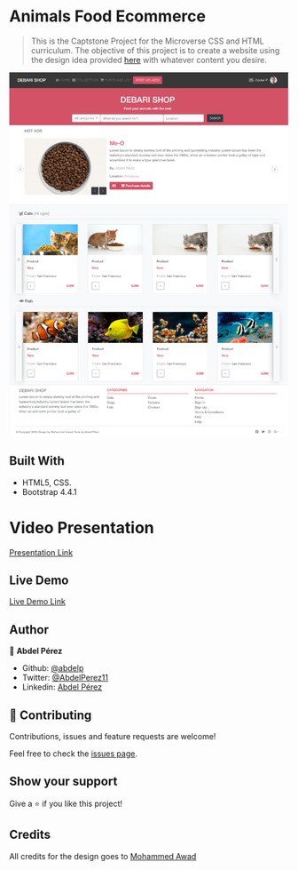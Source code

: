 # Animals Food Ecommerce

> This is the Captstone Project for the Microverse CSS and HTML curriculum. The objective of this project is to create a website using the design idea provided [here](https://www.behance.net/gallery/24796463/ZATTIX) with whatever content you desire.

![screenshot](./app_screenshot.png)

## Built With

- HTML5, CSS.
- Bootstrap 4.4.1

# Video Presentation

[Presentation Link](https://www.loom.com/share/acb2ce1acf9443c6bc4b707f2a559828)

## Live Demo

[Live Demo Link](https://rawcdn.githack.com/abdelp/html-capstone/548b0d0cb531de0f722db6a8d168b236ae4b7195/index.html)

## Author

👤 **Abdel Pérez**

- Github: [@abdelp](https://github.com/abdelp/)
- Twitter: [@AbdelPerez11](https://twitter.com/abdelperez11)
- Linkedin: [Abdel Pérez](https://www.linkedin.com/in/abdel-p%C3%A9rez-t%C3%A9llez-72b2aa153/)

## 🤝 Contributing

Contributions, issues and feature requests are welcome!

Feel free to check the [issues page](https://github.com/abdelp/using-bootstrap/issues).

## Show your support

Give a ⭐️ if you like this project!

## Credits

All credits for the design goes to [Mohammed Awad](https://www.behance.net/M_Awad)
